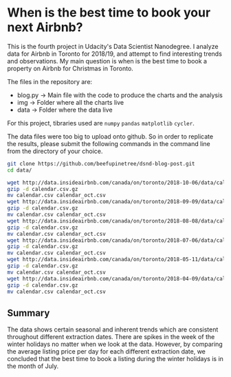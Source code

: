 # When is the best time to book your next Airbnb?

This is the fourth project in Udacity's Data Scientist Nanodegree. I analyze data for Airbnb in Toronto for 2018/19, and attempt to find interesting trends and observations. My main question is when is the best time to book a property on Airbnb for Christmas in Toronto.

The files in the repository are:

 - blog.py -> Main file with the code to produce the charts and the analysis
 - img -> Folder where all the charts live
 - data -> Folder where the data live

For this project, tibraries used are `numpy` `pandas` `matplotlib` `cycler`.

The data files were too big to upload onto github. So in order to replicate the results, please submit the following commands in the command line from the directory of your choice.

```bash
git clone https://github.com/beefupinetree/dsnd-blog-post.git
cd data/

wget http://data.insideairbnb.com/canada/on/toronto/2018-10-06/data/calendar.csv.gz
gzip -d calendar.csv.gz
mv calendar.csv calendar_oct.csv
wget http://data.insideairbnb.com/canada/on/toronto/2018-09-09/data/calendar.csv.gz
gzip -d calendar.csv.gz
mv calendar.csv calendar_oct.csv
wget http://data.insideairbnb.com/canada/on/toronto/2018-08-08/data/calendar.csv.gz
gzip -d calendar.csv.gz
mv calendar.csv calendar_oct.csv
wget http://data.insideairbnb.com/canada/on/toronto/2018-07-06/data/calendar.csv.gz
gzip -d calendar.csv.gz
mv calendar.csv calendar_oct.csv
wget http://data.insideairbnb.com/canada/on/toronto/2018-05-11/data/calendar.csv.gz
gzip -d calendar.csv.gz
mv calendar.csv calendar_oct.csv
wget http://data.insideairbnb.com/canada/on/toronto/2018-04-09/data/calendar.csv.gz
gzip -d calendar.csv.gz
mv calendar.csv calendar_oct.csv
```

## Summary

The data shows certain seasonal and inherent trends which are consistent throughout different extraction dates. There are spikes in the week of the winter holidays no matter when we look at the data. However, by comparing the average listing price per day for each different extraction date, we concluded that the best time to book a listing during the winter holidays is in the month of July.
